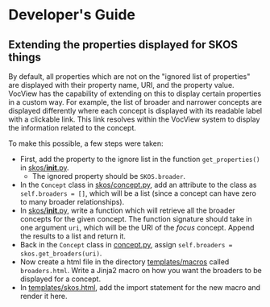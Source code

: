 # Developer's Guide

## Extending the properties displayed for SKOS things
By default, all properties which are not on the "ignored list of properties" are displayed with their property name, URI, and the property value. VocView has the capability of extending on this to display certain properties in a custom way. For example, the list of broader and narrower concepts are displayed differently where each concept is displayed with its readable label with a clickable link. This link resolves within the VocView system to display the information related to the concept. 

To make this possible, a few steps were taken:
- First, add the property to the ignore list in the function `get_properties()` in [skos/__init__.py](skos/__init__.py).
    - The ignored property should be `SKOS.broader`.
- In the `Concept` class in [skos/concept.py](skos/concept.py), add an attribute to the class as `self.broaders = []`, which will be a list (since a concept can have zero to many broader relationships).
 - In [skos/__init__.py](skos/__init__.py), write a function which will retrieve all the broader concepts for the given concept. The function signature should take in one argument `uri`, which will be the URI of the *focus* concept. Append the results to a list and return it.
 - Back in the `Concept` class in [concept.py](skos/concept.py), assign `self.broaders = skos.get_broaders(uri)`.
 - Now create a html file in the directory [templates/macros](templates/macros) called `broaders.html`. Write a Jinja2 macro on how you want the broaders to be displayed for a concept.
 - In [templates/skos.html](templates/skos.html), add the import statement for the new macro and render it here.